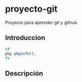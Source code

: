 # proyecto-git
Proyecto para aprender git y github

## Introduccion

```php
<?
php phpinfo();
?>
```

## Descripción
